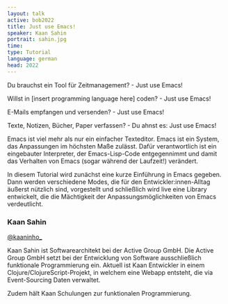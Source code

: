 ```yaml
---
layout: talk
active: bob2022
title: Just use Emacs!
speaker: Kaan Sahin
portrait: sahin.jpg
time: 
type: Tutorial
language: german
head: 2022
---
```


Du brauchst ein Tool für Zeitmanagement? - Just use Emacs!

Willst in [insert programming language here] coden? - Just use Emacs!

E-Mails empfangen und versenden? - Just use Emacs!

Texte, Notizen, Bücher, Paper verfassen? - Du ahnst es: Just use
Emacs! 

Emacs ist viel mehr als nur ein einfacher Texteditor. Emacs ist ein
System, das Anpassungen im höchsten Maße zulässt. Dafür verantwortlich
ist ein eingebauter Interpreter, der Emacs-Lisp-Code entgegennimmt und
damit das Verhalten von Emacs (sogar während der Laufzeit!) verändert.

In diesem Tutorial wird zunächst eine kurze Einführung in Emacs
gegeben. Dann werden verschiedene Modes, die für den
Entwickler:innen-Alltag äußerst nützlich sind, vorgestellt und
schließlich wird live eine Library entwickelt, die die Mächtigkeit der
Anpassungsmöglichkeiten von Emacs verdeutlicht.

### Kaan Sahin

[@kaaninho_](https://twitter.com/kaaninho_)

Kaan Sahin ist Softwarearchitekt bei der Active Group GmbH. Die Active
Group GmbH setzt bei der Entwicklung von Software ausschließlich
funktionale Programmierung ein. Aktuell ist Kaan Entwickler in einem
Clojure/ClojureScript-Projekt, in welchem eine Webapp entsteht, die
via Event-Sourcing Daten verwaltet.

Zudem hält Kaan Schulungen zur funktionalen Programmierung.
